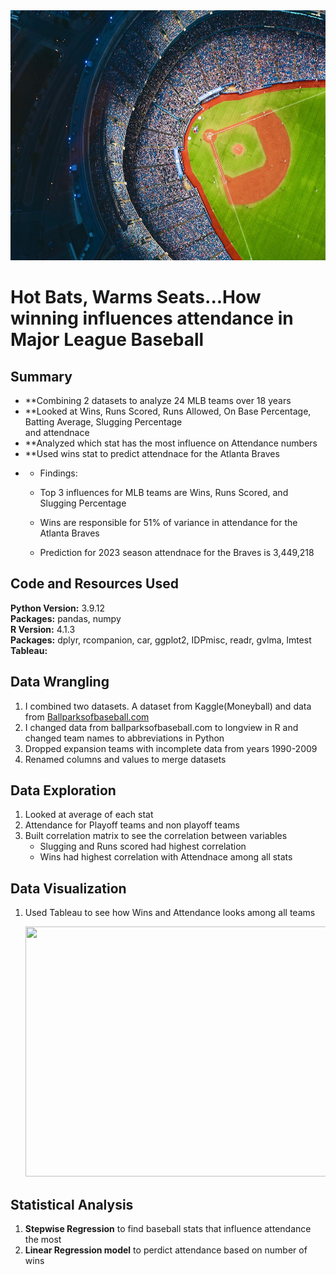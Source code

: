 <img src="https://github.com/aarmobley/mlb_attendance/blob/main/baseball%20field.jpg" width="900" height=400/>

# Hot Bats, Warms Seats...How winning influences attendance in Major League Baseball



## Summary
* **Combining 2 datasets to analyze 24 MLB teams over 18 years
* **Looked at Wins, Runs Scored, Runs Allowed, On Base Percentage, Batting Average, Slugging Percentage <br>
and attendnace
* **Analyzed which stat has the most influence on Attendance numbers
* **Used wins stat to predict attendnace for the Atlanta Braves
* * Findings:
   * Top 3 influences for MLB teams are Wins, Runs Scored, and Slugging Percentage

   * Wins are responsible for 51% of variance in attendance for the Atlanta Braves

   * Prediction for 2023 season attendnace for the Braves is 3,449,218


## Code and Resources Used 
**Python Version:** 3.9.12 <br>
**Packages:** pandas, numpy <br>
**R Version:** 4.1.3 <br>
**Packages:** dplyr, rcompanion, car, ggplot2, IDPmisc, readr, gvlma, lmtest <br>
**Tableau:**


## Data Wrangling
1. I combined two datasets. A dataset from Kaggle(Moneyball) and data from [Ballparksofbaseball.com](https://www.ballparksofbaseball.com/baseball-ballpark-attendance/)
2. I changed data from ballparksofbaseball.com to longview in R and changed team names to abbreviations in Python
3. Dropped expansion teams with incomplete data from years 1990-2009
4. Renamed columns and values to merge datasets


## Data Exploration
1. Looked at average of each stat
2. Attendance for Playoff teams and non playoff teams
3. Built correlation matrix to see the correlation between variables
   - Slugging and Runs scored had highest correlation
   - Wins had highest correlation with Attendnace among all stats


## Data Visualization
1. Used Tableau to see how Wins and Attendance looks among all teams

   <img src="" width="900" height=400/>

## Statistical Analysis
1. **Stepwise Regression** to find baseball stats that influence attendance the most
2. **Linear Regression model** to perdict attendance based on number of wins

